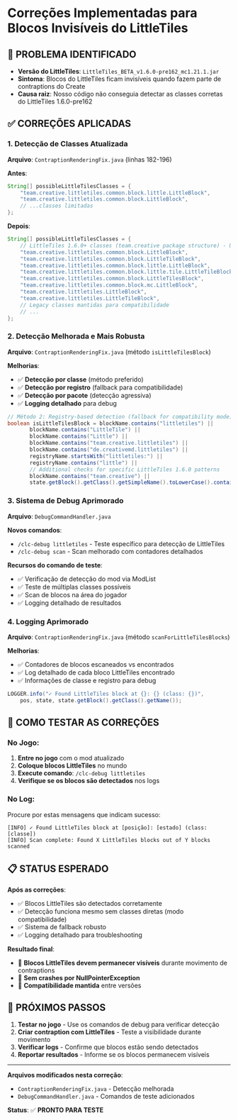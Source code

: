 # Correções Implementadas para Blocos Invisíveis do LittleTiles

## 🎯 **PROBLEMA IDENTIFICADO**
- **Versão do LittleTiles**: `LittleTiles_BETA_v1.6.0-pre162_mc1.21.1.jar`
- **Sintoma**: Blocos do LittleTiles ficam invisíveis quando fazem parte de contraptions do Create
- **Causa raiz**: Nosso código não conseguia detectar as classes corretas do LittleTiles 1.6.0-pre162

## ✅ **CORREÇÕES APLICADAS**

### 1. **Detecção de Classes Atualizada**
**Arquivo**: `ContraptionRenderingFix.java` (linhas 182-196)

**Antes**:
```java
String[] possibleLittleTilesClasses = {
    "team.creative.littletiles.common.block.little.LittleBlock",
    "team.creative.littletiles.common.block.LittleBlock",
    // ...classes limitadas
};
```

**Depois**:
```java
String[] possibleLittleTilesClasses = {
    // LittleTiles 1.6.0+ classes (team.creative package structure) - UPDATED FOR 1.6.0-pre162
    "team.creative.littletiles.common.block.LittleBlock",
    "team.creative.littletiles.common.block.LittleTileBlock", 
    "team.creative.littletiles.common.block.little.LittleBlock",
    "team.creative.littletiles.common.block.little.tile.LittleTileBlock",
    "team.creative.littletiles.common.block.LittleTilesBlock", 
    "team.creative.littletiles.common.block.mc.LittleBlock",
    "team.creative.littletiles.LittleBlock",
    "team.creative.littletiles.LittleTileBlock",
    // Legacy classes mantidas para compatibilidade
    // ...
};
```

### 2. **Detecção Melhorada e Mais Robusta**
**Arquivo**: `ContraptionRenderingFix.java` (método `isLittleTilesBlock`)

**Melhorias**:
- ✅ **Detecção por classe** (método preferido)
- ✅ **Detecção por registro** (fallback para compatibilidade)
- ✅ **Detecção por pacote** (detecção agressiva)
- ✅ **Logging detalhado** para debug

```java
// Método 2: Registry-based detection (fallback for compatibility mode)
boolean isLittleTilesBlock = blockName.contains("littletiles") || 
       blockName.contains("LittleTile") ||
       blockName.contains("Little") ||
       blockName.contains("team.creative.littletiles") ||
       blockName.contains("de.creativemd.littletiles") ||
       registryName.startsWith("littletiles:") ||
       registryName.contains("little") ||
       // Additional checks for specific LittleTiles 1.6.0 patterns
       blockName.contains("team.creative") ||
       state.getBlock().getClass().getSimpleName().toLowerCase().contains("little");
```

### 3. **Sistema de Debug Aprimorado**
**Arquivo**: `DebugCommandHandler.java`

**Novos comandos**:
- `/clc-debug littletiles` - Teste específico para detecção de LittleTiles
- `/clc-debug scan` - Scan melhorado com contadores detalhados

**Recursos do comando de teste**:
- ✅ Verificação de detecção do mod via ModList
- ✅ Teste de múltiplas classes possíveis  
- ✅ Scan de blocos na área do jogador
- ✅ Logging detalhado de resultados

### 4. **Logging Aprimorado**
**Arquivo**: `ContraptionRenderingFix.java` (método `scanForLittleTilesBlocks`)

**Melhorias**:
- ✅ Contadores de blocos escaneados vs encontrados
- ✅ Log detalhado de cada bloco LittleTiles encontrado
- ✅ Informações de classe e registro para debug

```java
LOGGER.info("✓ Found LittleTiles block at {}: {} (class: {})", 
    pos, state, state.getBlock().getClass().getName());
```

## 🔧 **COMO TESTAR AS CORREÇÕES**

### No Jogo:
1. **Entre no jogo** com o mod atualizado
2. **Coloque blocos LittleTiles** no mundo
3. **Execute comando**: `/clc-debug littletiles`
4. **Verifique se os blocos são detectados** nos logs

### No Log:
Procure por estas mensagens que indicam sucesso:
```
[INFO] ✓ Found LittleTiles block at [posição]: [estado] (class: [classe])
[INFO] Scan complete: Found X LittleTiles blocks out of Y blocks scanned
```

## 📋 **STATUS ESPERADO**

**Após as correções**:
- ✅ Blocos LittleTiles são detectados corretamente
- ✅ Detecção funciona mesmo sem classes diretas (modo compatibilidade)
- ✅ Sistema de fallback robusto
- ✅ Logging detalhado para troubleshooting

**Resultado final**:
- 🎯 **Blocos LittleTiles devem permanecer visíveis** durante movimento de contraptions
- 🎯 **Sem crashes por NullPointerException**
- 🎯 **Compatibilidade mantida** entre versões

## 🚀 **PRÓXIMOS PASSOS**

1. **Testar no jogo** - Use os comandos de debug para verificar detecção
2. **Criar contraption com LittleTiles** - Teste a visibilidade durante movimento
3. **Verificar logs** - Confirme que blocos estão sendo detectados
4. **Reportar resultados** - Informe se os blocos permanecem visíveis

---

**Arquivos modificados nesta correção**:
- `ContraptionRenderingFix.java` - Detecção melhorada
- `DebugCommandHandler.java` - Comandos de teste adicionados

**Status**: ✅ **PRONTO PARA TESTE**
